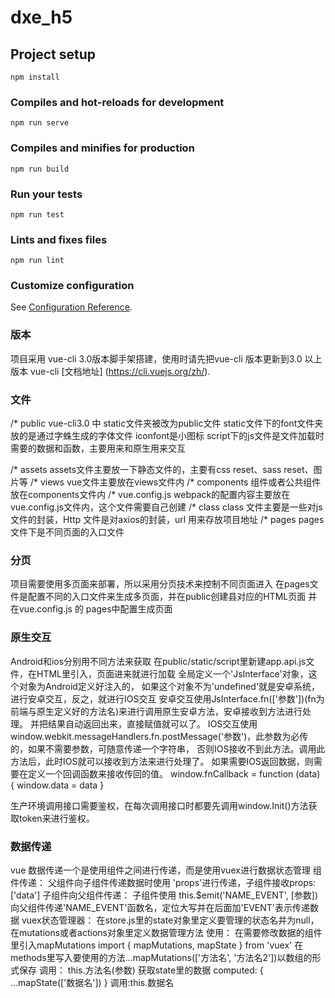 # dxe_h5

## Project setup
```
npm install
```

### Compiles and hot-reloads for development
```
npm run serve
```

### Compiles and minifies for production
```
npm run build
```

### Run your tests
```
npm run test
```

### Lints and fixes files
```
npm run lint
```

### Customize configuration
See [Configuration Reference](https://cli.vuejs.org/config/).

### 版本
项目采用 vue-cli 3.0版本脚手架搭建，使用时请先把vue-cli 版本更新到3.0 以上版本
vue-cli  [文档地址] (https://cli.vuejs.org/zh/).

### 文件
/* public
vue-cli3.0 中 static文件夹被改为public文件
static文件下的font文件夹放的是通过字蛛生成的字体文件
iconfont是小图标
script下的js文件是文件加载时需要的数据和函数，主要用来和原生用来交互

/* assets
assets文件主要放一下静态文件的，主要有css reset、sass reset、图片等
/* views
vue文件主要放在views文件内
/* components
组件或者公共组件放在components文件内
/* vue.config.js
webpack的配置内容主要放在vue.config.js文件内，这个文件需要自己创建
/* class
class 文件主要是一些对js文件的封装，Http 文件是对axios的封装，url 用来存放项目地址
/* pages
pages文件下是不同页面的入口文件

### 分页
项目需要使用多页面来部署，所以采用分页技术来控制不同页面进入
在pages文件是配置不同的入口文件来生成多页面，并在public创建县对应的HTML页面
并在vue.config.js 的 pages中配置生成页面

### 原生交互
Android和ios分别用不同方法来获取
在public/static/script里新建app.api.js文件，在HTML里引入，页面进来就进行加载
全局定义一个'JsInterface'对象，这个对象为Android定义好注入的，
如果这个对象不为'undefined'就是安卓系统，进行安卓交互，反之，就进行IOS交互
安卓交互使用JsInterface.fn(['参数'])(fn为前端与原生定义好的方法名)来进行调用原生安卓方法，安卓接收到方法进行处理。
并把结果自动返回出来，直接赋值就可以了。
IOS交互使用window.webkit.messageHandlers.fn.postMessage('参数')，此参数为必传的，如果不需要参数，可随意传递一个字符串，
否则IOS接收不到此方法。调用此方法后，此时IOS就可以接收到方法来进行处理了。
如果需要IOS返回数据，则需要在定义一个回调函数来接收传回的值。
window.fnCallback = function (data) {
  window.data = data
}

生产环境调用接口需要鉴权，在每次调用接口时都要先调用window.Init()方法获取token来进行鉴权。

### 数据传递
vue 数据传递一个是使用组件之间进行传递，而是使用vuex进行数据状态管理
组件传递：
父组件向子组件传递数据时使用 'props'进行传递，子组件接收props: ['data']
子组件向父组件传递： 子组件使用 this.$emit('NAME_EVENT', [参数]) 向父组件传递'NAME_EVENT'函数名，定位大写并在后面加'EVENT'表示传递数据
vuex状态管理器：
在store.js里的state对象里定义要管理的状态名并为null，
在mutations或者actions对象里定义数据管理方法
使用：
在需要修改数据的组件里引入mapMutations
import { mapMutations, mapState } from 'vuex'
在methods里写入要使用的方法...mapMutations(['方法名', '方法名2'])以数组的形式保存
调用： this.方法名(参数)
获取state里的数据
computed: {
  ...mapState(['数据名'])
}
调用:this.数据名


